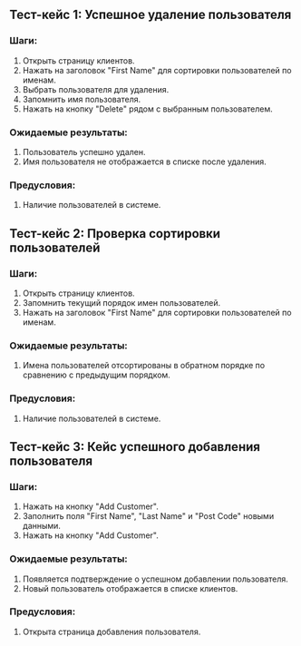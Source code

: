 ## Тест-кейс 1: Успешное удаление пользователя
### Шаги:

1. Открыть страницу клиентов.
2. Нажать на заголовок "First Name" для сортировки пользователей по именам.
3. Выбрать пользователя для удаления.
4. Запомнить имя пользователя.
5. Нажать на кнопку "Delete" рядом с выбранным пользователем.

### Ожидаемые результаты:

1. Пользователь успешно удален.
2. Имя пользователя не отображается в списке после удаления.

### Предусловия:

1. Наличие пользователей в системе.


## Тест-кейс 2: Проверка сортировки пользователей
### Шаги:

1. Открыть страницу клиентов.
2. Запомнить текущий порядок имен пользователей.
3. Нажать на заголовок "First Name" для сортировки пользователей по именам.

### Ожидаемые результаты:

1. Имена пользователей отсортированы в обратном порядке по сравнению с предыдущим порядком. 
### Предусловия:

1. Наличие пользователей в системе.

## Тест-кейс 3: Кейс успешного добавления пользователя
### Шаги:

1. Нажать на кнопку "Add Customer".
2. Заполнить поля "First Name", "Last Name" и "Post Code" новыми данными.
3. Нажать на кнопку "Add Customer".
### Ожидаемые результаты:

1. Появляется подтверждение о успешном добавлении пользователя.
2. Новый пользователь отображается в списке клиентов.
### Предусловия:

1. Открыта страница добавления пользователя.
